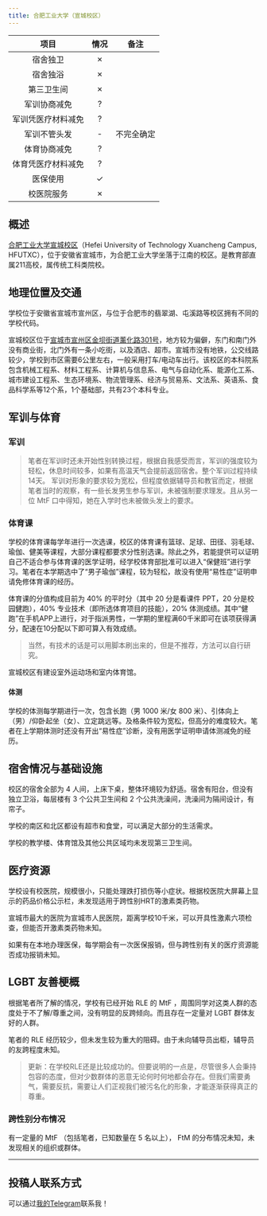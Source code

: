 ```yaml
---
title: 合肥工业大学（宣城校区）
---
```


|        项目        | 情况 |    备注    |
| :----------------: | :--: | :--------: |
|      宿舍独卫      |  ✗   |            |
|      宿舍独浴      |  ✗   |            |
|     第三卫生间     |  ✗   |            |
|    军训协商减免    |  ?   |            |
| 军训凭医疗材料减免 |  ?   |            |
|    军训不管头发    |  -   | 不完全确定 |
|    体育协商减免    |  ?   |            |
| 体育凭医疗材料减免 |  ?   |            |
|      医保使用      |  ✓   |            |
|     校医院服务     |  ✗   |            |

## 概述

[合肥工业大学宣城校区](https://xc.hfut.edu.cn)（Hefei University of Technology Xuancheng Campus, HFUTXC），位于安徽省宣城市，为合肥工业大学坐落于江南的校区。是教育部直属211高校，属传统工科类院校。

## 地理位置及交通

学校位于安徽省宣城市宣州区，与位于合肥市的翡翠湖、屯溪路等校区拥有不同的学校代码。

宣城校区位于[宣城市宣州区金坝街道薰化路301号](https://amap.com/place/B02330NS0A)，地方较为偏僻，东门和南门外没有商业街，北门外有一条小吃街，以及酒店、超市。宣城市没有地铁，公交线路较少，学校到市区需要6公里左右，一般采用打车/电动车出行。该校区的本科院系包含机械工程系、材料工程系、计算机与信息系、电气与自动化系、能源化工系、城市建设工程系、生态环境系、物流管理系、经济与贸易系、文法系、英语系、食品科学系等12个系，1个基础部，共有23个本科专业。

## 军训与体育

### 军训

> 笔者在军训时还未开始性别转换过程，根据自我感受而言，军训的强度较为轻松，休息时间较多，如果有高温天气会提前返回宿舍。整个军训过程持续14天。
> 军训对形象的要求较为宽松，但程度依据辅导员和教官而定，根据笔者当时的观察，有一些长发男生参与军训，未被强制要求理发。且从另一位 MtF 口中得知，她在入学时也未被做头发上的要求。

### 体育课

学校的体育课每学年进行一次选课，校区的体育课有篮球、足球、田径、羽毛球、瑜伽、健美等课程，大部分课程都要求分性别选课。除此之外，若能提供可以证明自己不适合参与体育课的医学证明，经学校体育部批准可以进入“保健班”进行学习。笔者在本学期选中了“男子瑜伽”课程，较为轻松，故没有使用“易性症”证明申请免修体育课的经历。

体育课的分值构成目前为 40% 的平时分（其中 20 分是看课件 PPT，20 分是校园健跑），40% 专业技术（即所选体育项目的技能），20% 体测成绩。其中“健跑”在手机APP上进行，对于指派男性，一学期的里程满60千米即可在该项获得满分，配速在10分配以下即可算入有效成绩。

> 当然，有技术的话是可以用脚本刷出来的，但是不推荐，方法可以自行研究。

宣城校区有建设室外运动场和室内体育馆。

#### 体测

学校的体测每学期进行一次，包含长跑（男 1000 米/女 800 米）、引体向上（男）/仰卧起坐（女）、立定跳远等。及格条件较为宽松，但高分的难度较大。笔者在上学期体测时还没有开出“易性症”诊断，没有用医学证明申请体测减免的经历。

## 宿舍情况与基础设施

校区的宿舍全部为 4 人间，上床下桌，整体环境较为舒适。宿舍有阳台，但没有独立卫浴，每层楼有 3 个公共卫生间和 2 个公共洗澡间，洗澡间为隔间设计，有帘子。

学校的南区和北区都设有超市和食堂，可以满足大部分的生活需求。

学校的教学楼、体育馆及其他公共区域均未发现第三卫生间。

## 医疗资源

学校设有校医院，规模很小，只能处理跌打损伤等小症状。根据校医院大屏幕上显示的药品价格公示栏，未发现适用于跨性别HRT的激素类药物。

宣城市最大的医院为宣城市人民医院，距离学校10千米，可以开具性激素六项检查，但能否开激素类药物未知。

如果有在本地办理医保，每学期会有一次医保报销，但与跨性别有关的医疗资源能否成功报销未知。

## LGBT 友善梗概

根据笔者所了解的情况，学校有已经开始 RLE 的 MtF ，周围同学对这类人群的态度处于不了解/尊重之间，没有明显的反跨倾向。而且存在一定量对 LGBT 群体友好的人群。

笔者的 RLE 经历较少，但未发生较为重大的阻碍。由于未向辅导员出柜，辅导员的友跨程度未知。

> 更新：在学校RLE还是比较成功的。但要说明的一点是，尽管很多人会秉持包容的态度，但对少数群体的恶意无论何时何地都会存在。但我们需要勇气，需要反抗，需要让人们正视我们被污名化的形象，才能逐渐获得真正的尊重。

### 跨性别分布情况

有一定量的 MtF （包括笔者，已知数量在 5 名以上）， FtM 的分布情况未知，未发现相关的组织或群体。

<!-- ###院系探路 -->

<!-- ## 其他信息 -->

---

## 投稿人联系方式

可以通过[我的Telegram](https://t.me/mmmiku_18650)联系我！
